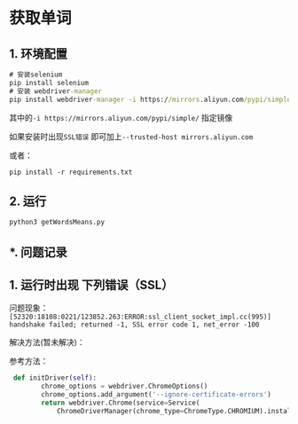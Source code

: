 # 获取单词

## 1. 环境配置

```cmd
# 安装selenium
pip install selenium
# 安装 webdriver-manager
pip install webdriver-manager -i https://mirrors.aliyun.com/pypi/simple/  --trusted-host mirrors.aliyun.com
```

其中的`-i https://mirrors.aliyun.com/pypi/simple/` 指定镜像

如果安装时出现`SSL错误` 即可加上`--trusted-host mirrors.aliyun.com`

或者：

```shell
pip install -r requirements.txt
```

## 2. 运行

```python
python3 getWordsMeans.py
```

## *. 问题记录

## 1. 运行时出现 下列错误（SSL）

问题现象：
`[52320:18108:0221/123852.263:ERROR:ssl_client_socket_impl.cc(995)] handshake failed; returned -1, SSL error code 1, net_error -100 `

解决方法(暂未解决)：

参考方法：
```python
 def initDriver(self):
        chrome_options = webdriver.ChromeOptions()
        chrome_options.add_argument('--ignore-certificate-errors')
        return webdriver.Chrome(service=Service(
            ChromeDriverManager(chrome_type=ChromeType.CHROMIUM).install()),options=chrome_options)
```